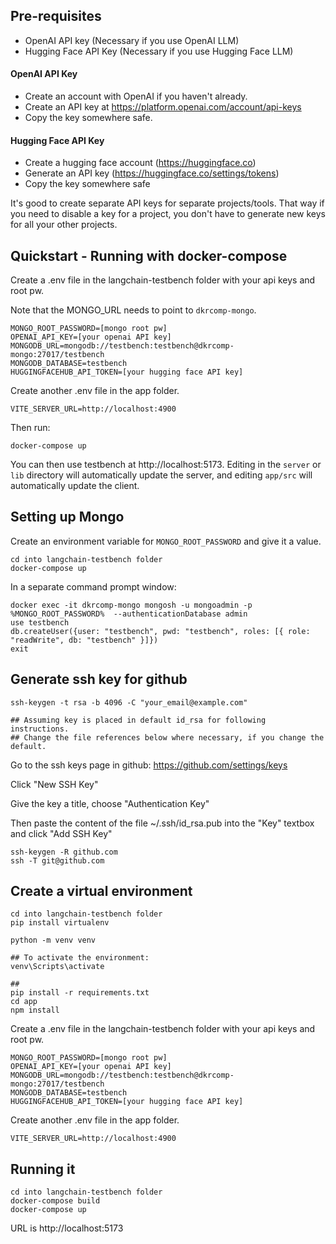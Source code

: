 
## Pre-requisites 

- OpenAI API key (Necessary if you use OpenAI LLM)
- Hugging Face API Key (Necessary if you use Hugging Face LLM)


#### OpenAI API Key

- Create an account with OpenAI if you haven't already.
- Create an API key at https://platform.openai.com/account/api-keys
- Copy the key somewhere safe.

#### Hugging Face API Key

- Create a hugging face account (https://huggingface.co)
- Generate an API key  (https://huggingface.co/settings/tokens)
- Copy the key somewhere safe

It's good to create separate API keys for separate projects/tools. That way if you need to disable a key for a project, you don't have to generate new keys for all your other projects.

## Quickstart - Running with docker-compose

Create a .env file in the langchain-testbench folder with your api keys and root pw.

Note that the MONGO_URL needs to point to `dkrcomp-mongo`.

```.env
MONGO_ROOT_PASSWORD=[mongo root pw]
OPENAI_API_KEY=[your openai API key]
MONGODB_URL=mongodb://testbench:testbench@dkrcomp-mongo:27017/testbench
MONGODB_DATABASE=testbench
HUGGINGFACEHUB_API_TOKEN=[your hugging face API key]
```

Create another .env file in the app folder.

```app/.env
VITE_SERVER_URL=http://localhost:4900
```

Then run:
```
docker-compose up
```

You can then use testbench at http://localhost:5173. Editing in the `server` or `lib` directory will automatically update the server, and editing `app/src` will automatically update the client.

## Setting up Mongo

Create an environment variable for `MONGO_ROOT_PASSWORD` and give it a value.

``` Launch-Mongo
cd into langchain-testbench folder
docker-compose up
```

In a separate command prompt window:

``` Create-User
docker exec -it dkrcomp-mongo mongosh -u mongoadmin -p %MONGO_ROOT_PASSWORD%  --authenticationDatabase admin
use testbench
db.createUser({user: "testbench", pwd: "testbench", roles: [{ role: "readWrite", db: "testbench" }]})
exit
```


## Generate ssh key for github

``` 
ssh-keygen -t rsa -b 4096 -C "your_email@example.com"

## Assuming key is placed in default id_rsa for following instructions.
## Change the file references below where necessary, if you change the default.
```

Go to the ssh keys page in github: https://github.com/settings/keys

Click "New SSH Key"

Give the key a title, choose "Authentication Key"

Then paste the content of the file ~/.ssh/id_rsa.pub into the "Key" textbox and click "Add SSH Key"

``` Setup ssh
ssh-keygen -R github.com
ssh -T git@github.com
```

## Create a virtual environment

``` Install-venv
cd into langchain-testbench folder
pip install virtualenv

python -m venv venv

## To activate the environment:
venv\Scripts\activate

## 
pip install -r requirements.txt
cd app
npm install
```

Create a .env file in the langchain-testbench folder with your api keys and root pw.

```.env
MONGO_ROOT_PASSWORD=[mongo root pw]
OPENAI_API_KEY=[your openai API key]
MONGODB_URL=mongodb://testbench:testbench@dkrcomp-mongo:27017/testbench
MONGODB_DATABASE=testbench
HUGGINGFACEHUB_API_TOKEN=[your hugging face API key]
```

Create another .env file in the app folder.

```app/.env
VITE_SERVER_URL=http://localhost:4900
```

## Running it

```
cd into langchain-testbench folder
docker-compose build
docker-compose up
```

URL is http://localhost:5173

